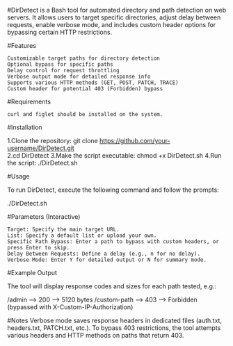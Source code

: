 #DirDetect is a Bash tool for automated directory and path detection on web servers. It allows users to target specific directories, adjust delay between requests, enable verbose mode, and includes custom header options for bypassing certain HTTP restrictions.

#Features

    Customizable target paths for directory detection
    Optional bypass for specific paths
    Delay control for request throttling
    Verbose output mode for detailed response info
    Supports various HTTP methods (GET, POST, PATCH, TRACE)
    Custom header for potential 403 (Forbidden) bypass

#Requirements

    curl and figlet should be installed on the system.

#Installation

1.Clone the repository: git clone https://github.com/your-username/DirDetect.git   
2.cd DirDetect
3.Make the script executable: chmod +x DirDetect.sh
4.Run the script: ./DirDetect.sh

#Usage

To run DirDetect, execute the following command and follow the prompts:

./DirDetect.sh

#Parameters (Interactive)

    Target: Specify the main target URL.
    List: Specify a default list or upload your own.
    Specific Path Bypass: Enter a path to bypass with custom headers, or press Enter to skip.
    Delay Between Requests: Define a delay (e.g., n for no delay).
    Verbose Mode: Enter Y for detailed output or N for summary mode.

#Example Output

The tool will display response codes and sizes for each path tested, e.g.:

/admin --> 200 --> 5120 bytes
/custom-path --> 403 --> Forbidden (bypassed with X-Custom-IP-Authorization)

#Notes
    Verbose mode saves response headers in dedicated files (auth.txt, headers.txt, PATCH.txt, etc.).
    To bypass 403 restrictions, the tool attempts various headers and HTTP methods on paths that return 403.

    
